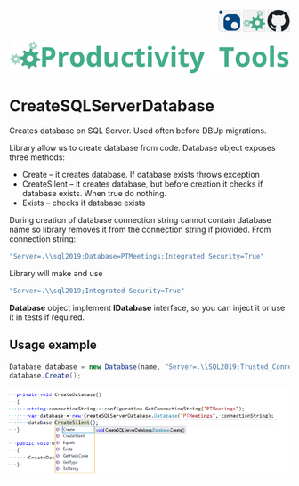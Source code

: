 <!--Category:C#,SQL--> 
 <p align="right">
    <a href="https://www.nuget.org/packages/ProductivityTools.CreateSQLServerDatabase/"><img src="Images/Header/Nuget_border_40px.png" /></a>
    <a href="http://productivitytools.tech/productivitytools-createsqlserverdatabase/"><img src="Images/Header/ProductivityTools_green_40px_2.png" /><a> 
    <a href="https://www.github.com/pwujczyk/ProductivityTools.CreateSQLServerDatabase"><img src="Images/Header/Github_border_40px.png" /></a>
</p>
<p align="center">
    <a href="http://http://productivitytools.tech/">
        <img src="Images/Header/LogoTitle_green_500px.png" />
    </a>
</p>


# CreateSQLServerDatabase

Creates database on SQL Server. Used often before DBUp migrations.

<!--more-->

Library allow us to create database from code.
Database object exposes three methods:

* Create – it creates database. If database exists throws exception
* CreateSilent – it creates database, but before creation it checks if database exists. When true do nothing.
* Exists – checks if database exists

During creation of database connection string cannot contain database name so library removes it from the connection string if provided. From connection string:

```C#
"Server=.\\sql2019;Database=PTMeetings;Integrated Security=True"
````
Library will make and use

```C#
"Server=.\\sql2019;Integrated Security=True"
```

**Database** object implement **IDatabase** interface, so you can inject it or use it in tests if required. 

## Usage example

```C#
Database database = new Database(name, "Server=.\\SQL2019;Trusted_Connection=True;");
database.Create();
```
<!--og-image-->
![Create database](Images/CreateDatabase.png)
